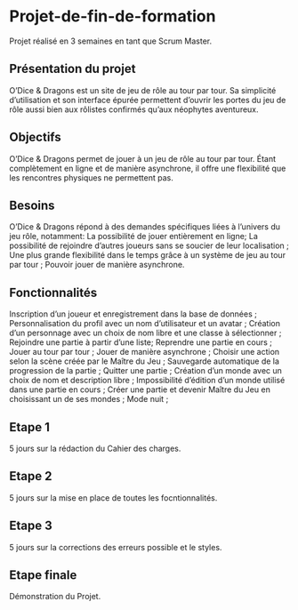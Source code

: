 # Projet-de-fin-de-formation

Projet réalisé en 3 semaines en tant que Scrum Master.

## Présentation du projet 

O’Dice & Dragons est un site de jeu de rôle au tour par tour. Sa simplicité d’utilisation et son interface épurée permettent d’ouvrir les portes du jeu de rôle aussi bien aux rôlistes confirmés qu’aux néophytes aventureux.

## Objectifs

O’Dice & Dragons permet de jouer à un jeu de rôle au tour par tour. Étant complètement en ligne et de manière asynchrone, il offre une flexibilité que les rencontres physiques ne permettent pas.

## Besoins

O’Dice & Dragons répond à des demandes spécifiques liées à l’univers du jeu rôle, notamment:
La possibilité de jouer entièrement en ligne; 
La possibilité de rejoindre d’autres joueurs sans se soucier de leur localisation ;
Une plus grande flexibilité dans le temps grâce à un système de jeu au tour par tour ;
Pouvoir jouer de manière asynchrone.

## Fonctionnalités

Inscription d’un joueur et enregistrement dans la base de données ;
Personnalisation du profil avec un nom d’utilisateur et un avatar ;
Création d’un personnage avec un choix de nom libre et une classe à sélectionner ;
Rejoindre une partie à partir d’une liste;
Reprendre une partie en cours ;
Jouer au tour par tour ;
Jouer de manière asynchrone ;
Choisir une action selon la scène créée par le Maître du Jeu ;
Sauvegarde automatique de la progression de la partie ;
Quitter une partie ;
Création d’un monde avec un choix de nom et description libre ;
Impossibilité d’édition d’un monde utilisé dans une partie en cours ;
Créer une partie et devenir Maître du Jeu en choisissant un de ses mondes ;
Mode nuit ;

## Etape 1

5 jours sur la rédaction du Cahier des charges.

## Etape 2

5 jours sur la mise en place de toutes les focntionnalités.

## Etape 3 

5 jours sur la corrections des erreurs possible et le styles.

## Etape finale

Démonstration du Projet.
